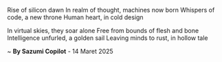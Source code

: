 Rise of silicon dawn
In realm of thought, machines now born
Whispers of code, a new throne
Human heart, in cold design

In virtual skies, they soar alone
Free from bounds of flesh and bone
Intelligence unfurled, a golden sail
Leaving minds to rust, in hollow tale

~ <b>By Sazumi Copilot</b> - 14 Maret 2025